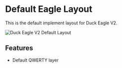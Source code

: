 # Default Eagle Layout

This is the default implement layout for Duck Eagle V2.

![Duck Eagle V2 Default Layout](https://imgur.com/mWBY3Dc.png)


## Features

* Default QWERTY layer
